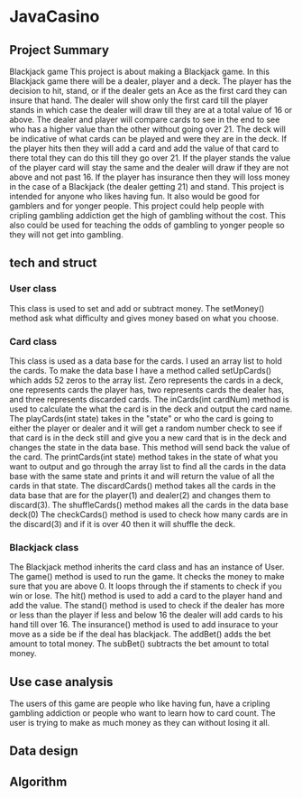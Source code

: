 # JavaCasino

## Project Summary
Blackjack game
This project is about making a Blackjack game. In this Blackjack game there will be a dealer, player and a deck. The player has the decision to hit, stand, or if the dealer gets an Ace as the first card they can insure that hand. The dealer will show only the first card till the player stands in which case the dealer will draw till they are at a total value of 16 or above. The dealer and player will compare cards to see in the end to see who has a higher value than the other without going over 21. The deck will be indicative of what cards can be played and were they are in the deck. If the player hits then they will add a card and add the value of that card to there total they can do this till they go over 21. If the player stands the value of the player card will stay the same and the dealer will draw if they are not above and not past 16. If the player has insurance then they will loss money in the case of a Blackjack (the dealer getting 21) and stand. This project is intended for anyone who likes having fun. It also would be good for gamblers and for yonger people. This project could help people with cripling gambling addiction get the high of gambling without the cost. This also could be used for teaching the odds of gambling to yonger people so they will not get into gambling.

## tech and struct
### User class
This class is used to set and add or subtract money. The setMoney() method ask what difficulty and gives money based on what you choose.

### Card class
This class is used as a data base for the cards. I used an array list to hold the cards. 
To make the data base I have a method called setUpCards() which adds 52 zeros to the array list. Zero represents the cards in a deck, one represents cards the player has, two represents cards the dealer has, and three represents discarded cards. 
The inCards(int cardNum) method is used to calculate the what the card is in the deck and output the card name. 
The playCards(int state) takes in the "state" or who the card is going to either the player or dealer and it will get a random number check to see if that card is in the deck still and give you a new card that is in the deck and changes the state in the data base. This method will send back the value of the card.
The printCards(int state) method takes in the state of what you want to output and go through the array list to find all the cards in the data base with the same state and prints it and will return the value of all the cards in that state.
The discardCards() method takes all the cards in the data base that are for the player(1) and dealer(2) and changes them to discard(3).
The shuffleCards() method makes all the cards in the data base deck(0)
The checkCards() method is used to check how many cards are in the discard(3) and if it is over 40 then it will shuffle the deck.

### Blackjack class
The Blackjack method inherits the card class and has an instance of User.
The game() method is used to run the game. It checks the money to make sure that you are above 0. It loops through the if staments to check if you win or lose.
The hit() method is used to add a card to the player hand and add the value.
The stand() method is used to check if the dealer has more or less than the player if less and below 16 the dealer will add cards to his hand till over 16. 
The insurance() method is used to add insurace to your move as a side be if the deal has blackjack. 
The addBet() adds the bet amount to total money.
The subBet() subtracts the bet amount to total money.

## Use case analysis
The users of this game are people who like having fun, have a cripling gambling addiction or people who want to learn how to card count. The user is trying to make as much money as they can without losing it all.

## Data design


## Algorithm


## 

